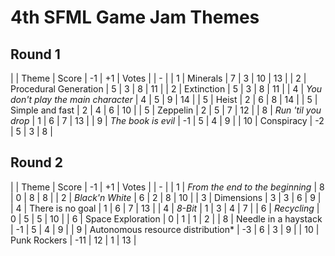 # 4th SFML Game Jam Themes

## Round 1

| | Theme | Score | -1 | +1 | Votes |
| - |
| 1 | Minerals | 7 | 3 | 10 | 13 |
| 2 | Procedural Generation | 5 | 3 | 8 | 11 |
| 2 | Extinction | 5 | 3 | 8 | 11 |
| 4 | *You don't play the main character* | 4 | 5 | 9 | 14 |
| 5 | Heist | 2 | 6 | 8 | 14 |
| 5 | Simple and fast | 2 | 4 | 6 | 10 |
| 5 | Zeppelin | 2 | 5 | 7 | 12 |
| 8 | *Run 'til you drop* | 1 | 6 | 7 | 13 |
| 9 | *The book is evil* | -1 | 5 | 4 | 9 |
| 10 | Conspiracy | -2 | 5 | 3 | 8 |

## Round 2

| | Theme | Score | -1 | +1 | Votes |
| - |
| 1 | *From the end to the beginning* | 8 | 0 | 8 | 8 |
| 2 | *Black'n White* | 6 | 2 | 8 | 10 |
| 3 | Dimensions | 3 | 3 | 6 | 9 |
| 4 | There is no goal | 1 | 6 | 7 | 13 |
| 4 | *8-Bit* | 1 | 3 | 4 | 7 |
| 6 | *Recycling* | 0 | 5 | 5 | 10 |
| 6 | Space Exploration | 0 | 1 | 1 | 2 |
| 8 | Needle in a haystack | -1 | 5 | 4 | 9 |
| 9 | Autonomous resource distribution* | -3 | 6 | 3 | 9 |
| 10 | Punk Rockers | -11 | 12 | 1 | 13 |
